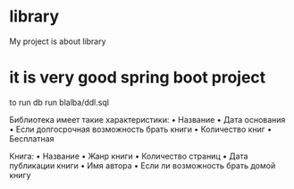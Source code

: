 # library

My project is about library

# it is very good spring boot project

to run db run blalba/ddl.sql

Библиотека имеет такие характеристики:
• Название • Дата основания • Если долгосрочная возможность брать книги • Количество книг • Бесплатная

Книга:
• Название • Жанр книги • Количество страниц • Дата публикации книги • Имя автора • Если ли возможность брать домой книгу
